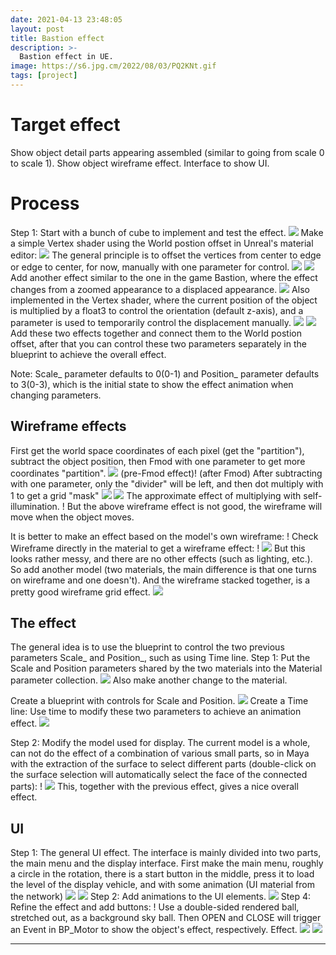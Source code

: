 ```yaml
---
date: 2021-04-13 23:48:05
layout: post
title: Bastion effect
description: >-
  Bastion effect in UE.
image: https://s6.jpg.cm/2022/08/03/PQ2KNt.gif
tags: [project]
---
```


# Target effect
Show object detail parts appearing assembled (similar to going from scale 0 to scale 1).
Show object wireframe effect.
Interface to show UI.

# Process
Step 1: Start with a bunch of cube to implement and test the effect.
![](/assets/img/bastion/1.png)
Make a simple Vertex shader using the World postion offset in Unreal's material editor:
![](/assets/img/bastion/2.png)
The general principle is to offset the vertices from center to edge or edge to center, for now, manually with one parameter for control.
![](/assets/img/bastion/3.png)
![](/assets/img/bastion/4.png)
Add another effect similar to the one in the game Bastion, where the effect changes from a zoomed appearance to a displaced appearance.
![](/assets/img/bastion/5.png)
Also implemented in the Vertex shader, where the current position of the object is multiplied by a float3 to control the orientation (default z-axis), and a parameter is used to temporarily control the displacement manually.
![](/assets/img/bastion/6.png)
![](/assets/img/bastion/7.png)
Add these two effects together and connect them to the World postion offset, after that you can control these two parameters separately in the blueprint to achieve the overall effect.

Note: Scale_ parameter defaults to 0(0-1) and Position_ parameter defaults to 3(0-3), which is the initial state to show the effect animation when changing parameters.

## Wireframe effects
First get the world space coordinates of each pixel (get the "partition"), subtract the object position, then Fmod with one parameter to get more coordinates "partition".
![](/assets/img/bastion/8.png) (pre-Fmod effect)! [](/assets/img/bastion/9.png) (after Fmod)
After subtracting with one parameter, only the "divider" will be left, and then dot multiply with 1 to get a grid "mask" 
![](/assets/img/bastion/10.png)
![](/assets/img/bastion/11.png)
The approximate effect of multiplying with self-illumination.
! [](/assets/img/bastion/12.png)
But the above wireframe effect is not good, the wireframe will move when the object moves.

It is better to make an effect based on the model's own wireframe: !
Check Wireframe directly in the material to get a wireframe effect: !
![](/assets/img/bastion/13.png)
But this looks rather messy, and there are no other effects (such as lighting, etc.).
So add another model (two materials, the main difference is that one turns on wireframe and one doesn't). And the wireframe stacked together, is a pretty good wireframe grid effect.
![](/assets/img/bastion/14.png)

## The effect
The general idea is to use the blueprint to control the two previous parameters Scale_ and Position_, such as using Time line.
Step 1: Put the Scale and Position parameters shared by the two materials into the Material parameter collection.
![](/assets/img/bastion/15.png)
Also make another change to the material.

Create a blueprint with controls for Scale and Position.
![](/assets/img/bastion/16.png)
Create a Time line:
Use time to modify these two parameters to achieve an animation effect.
![](/assets/img/bastion/17.png)

Step 2: Modify the model used for display.
The current model is a whole, can not do the effect of a combination of various small parts, so in Maya with the extraction of the surface to select different parts (double-click on the surface selection will automatically select the face of the connected parts): !
![](/assets/img/bastion/18.png)
This, together with the previous effect, gives a nice overall effect.

## UI
Step 1: The general UI effect.
The interface is mainly divided into two parts, the main menu and the display interface.
First make the main menu, roughly a circle in the rotation, there is a start button in the middle, press it to load the level of the display vehicle, and with some animation (UI material from the network)
![](/assets/img/bastion/19.png)
![](/assets/img/bastion/20.png)
Step 2: Add animations to the UI elements.
![](/assets/img/bastion/21.png)
Step 4: Refine the effect and add buttons: !
Use a double-sided rendered ball, stretched out, as a background sky ball. Then OPEN and CLOSE will trigger an Event in BP_Motor to show the object's effect, respectively.
Effect.
![](/assets/img/bastion/22.png)
![](/assets/img/bastion/23.gif)

---